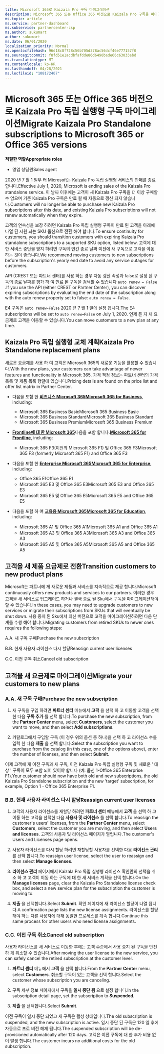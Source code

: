 ```yaml
---
title: Microsoft 365로 Kaizala Pro 구독 마이그레이션
description: Microsoft 365 또는 Office 365 버전으로 Kaizala Pro 구독을 마이그레이션하는 방법에 대해 알아봅니다. 고객 전환에 대 한 자세한 내용은이 문서를 참조 하세요.
ms.topic: article
ms.service: partner-dashboard
ms.subservice: partnercenter-csp
ms.author: sukumart
author: sukumart
ms.date: 06/01/2020
localization_priority: Normal
ms.openlocfilehash: 96d18c8f728c56b705d378ac56dcf46e777157f0
ms.sourcegitcommit: f8fd51e1acdbfafdde86d6490bade66c63033ebd
ms.translationtype: MT
ms.contentlocale: ko-KR
ms.lasthandoff: 04/28/2021
ms.locfileid: "108172407"
---
```

# <a name="migrate-kaizala-pro-standalone-subscriptions-to-microsoft-365-or-office-365-versions"></a><span data-ttu-id="63214-104">Microsoft 365 또는 Office 365 버전으로 Kaizala Pro 독립 실행형 구독 마이그레이션</span><span class="sxs-lookup"><span data-stu-id="63214-104">Migrate Kaizala Pro Standalone subscriptions to Microsoft 365 or Office 365 versions</span></span>

<span data-ttu-id="63214-105">**적절한 역할**</span><span class="sxs-lookup"><span data-stu-id="63214-105">**Appropriate roles**</span></span>

- <span data-ttu-id="63214-106">영업 상담원</span><span class="sxs-lookup"><span data-stu-id="63214-106">Sales agent</span></span>

<span data-ttu-id="63214-107">2020 년 7 월 1 일부 터 Microsoft는 Kaizala Pro 독립 실행형 서비스의 판매를 종료 합니다.</span><span class="sxs-lookup"><span data-stu-id="63214-107">Effective July 1, 2020, Microsoft is ending sales of the Kaizala Pro standalone service.</span></span> <span data-ttu-id="63214-108">이 날짜 이후에는 고객이 새 Kaizala Pro 구독을 더 이상 구매할 수 없으며 기존 Kaizala Pro 구독은 만료 될 때 자동으로 갱신 되지 않습니다.</span><span class="sxs-lookup"><span data-stu-id="63214-108">Customers will no longer be able to purchase new Kaizala Pro subscriptions after this date, and existing Kaizala Pro subscriptions will not renew automatically when they expire.</span></span>

<span data-ttu-id="63214-109">고객의 연속성을 보장 하려면 Kaizala Pro 독립 실행형 구독이 만료 된 고객을 아래에 나열 된 지원 되는 SKU 옵션으로 전환 해야 합니다.</span><span class="sxs-lookup"><span data-stu-id="63214-109">To ensure continuity for customers, you should transition customers with expiring Kaizala Pro standalone subscriptions to a supported SKU option, listed below.</span></span> <span data-ttu-id="63214-110">고객에 대 한 서비스 중단을 방지 하려면 구독의 연간 종료 날짜 이전에 새 구독으로 고객을 이동 하는 것이 좋습니다.</span><span class="sxs-lookup"><span data-stu-id="63214-110">We recommend moving customers to new subscriptions before the subscription's yearly end date to avoid any service outages for customers.</span></span>

<span data-ttu-id="63214-111">API (CREST 또는 파트너 센터)를 사용 하는 경우 자동 갱신 속성과 false로 설정 된 구독의 종료 날짜를 평가 하 여 만료 된 구독을 검색할 수 있습니다 `auto renew = False` .</span><span class="sxs-lookup"><span data-stu-id="63214-111">If you use the API (either CREST or Partner Center), you can discover expiring subscriptions by evaluating the end date of the subscription along with the auto renew property set to false: `auto renew = False`.</span></span>

<span data-ttu-id="63214-112">E4 구독은 `auto renew=False` 2020 년 7 월 1 일에 설정 됩니다.</span><span class="sxs-lookup"><span data-stu-id="63214-112">The E4 subscriptions will be set to `auto renew=False` on July 1, 2020.</span></span> <span data-ttu-id="63214-113">언제 든 지 새 요금제로 고객을 이동할 수 있습니다.</span><span class="sxs-lookup"><span data-stu-id="63214-113">You can move customers to a new plan at any time.</span></span>

## <a name="kaizala-pro-standalone-replacement-plans"></a><span data-ttu-id="63214-114">Kaizala Pro 독립 실행형 교체 계획</span><span class="sxs-lookup"><span data-stu-id="63214-114">Kaizala Pro Standalone replacement plans</span></span>

<span data-ttu-id="63214-115">새로운 요금제를 사용 하 여 고객은 Microsoft 365의 새로운 기능을 활용할 수 있습니다.</span><span class="sxs-lookup"><span data-stu-id="63214-115">With the new plans, your customers can take advantage of newer features and functionality in Microsoft 365.</span></span> <span data-ttu-id="63214-116">가격 책정 정보는 파트너 센터의 가격 목록 및 제품 목록 행렬에 있습니다.</span><span class="sxs-lookup"><span data-stu-id="63214-116">Pricing details are found on the price list and offer list matrix in Partner Center.</span></span>

- <span data-ttu-id="63214-117">다음을 포함 한 [**비즈니스 Microsoft 365**](https://www.microsoft.com/microsoft-365/compare-all-microsoft-365-products?&activetab=tab:primaryr2)</span><span class="sxs-lookup"><span data-stu-id="63214-117">[**Microsoft 365 for Business**](https://www.microsoft.com/microsoft-365/compare-all-microsoft-365-products?&activetab=tab:primaryr2), including:</span></span>  
   - <span data-ttu-id="63214-118">Microsoft 365 Business Basic</span><span class="sxs-lookup"><span data-stu-id="63214-118">Microsoft 365 Business Basic</span></span>
   - <span data-ttu-id="63214-119">Microsoft 365 Business Standard</span><span class="sxs-lookup"><span data-stu-id="63214-119">Microsoft 365 Business Standard</span></span>
   - <span data-ttu-id="63214-120">Microsoft 365 Business Premium</span><span class="sxs-lookup"><span data-stu-id="63214-120">Microsoft 365 Business Premium</span></span>
    
- <span data-ttu-id="63214-121">[**Frontline에 대 한 Microsoft 365**](https://www.microsoft.com/microsoft-365/microsoft-365-enterprise-f3?activetab=pivot:overviewtab)다음을 포함 합니다.</span><span class="sxs-lookup"><span data-stu-id="63214-121">[**Microsoft 365 for Frontline**](https://www.microsoft.com/microsoft-365/microsoft-365-enterprise-f3?activetab=pivot:overviewtab), including:</span></span>
   - <span data-ttu-id="63214-122">Microsoft 365 F3(이전의 Microsoft 365 F1) 및 Office 365 F3</span><span class="sxs-lookup"><span data-stu-id="63214-122">Microsoft 365 F3 (formerly Microsoft 365 F1) and Office 365 F3</span></span>
    
- <span data-ttu-id="63214-123">다음을 포함 한 [**Enterprise Microsoft 365**](https://www.microsoft.com/microsoft-365/compare-microsoft-365-enterprise-plans)</span><span class="sxs-lookup"><span data-stu-id="63214-123">[**Microsoft 365 for Enterprise**](https://www.microsoft.com/microsoft-365/compare-microsoft-365-enterprise-plans), including:</span></span> 
   - <span data-ttu-id="63214-124">Office 365 E1</span><span class="sxs-lookup"><span data-stu-id="63214-124">Office 365 E1</span></span>
   - <span data-ttu-id="63214-125">Microsoft 365 E3 및 Office 365 E3</span><span class="sxs-lookup"><span data-stu-id="63214-125">Microsoft 365 E3 and Office 365 E3</span></span>
   - <span data-ttu-id="63214-126">Microsoft 365 E5 및 Office 365 E5</span><span class="sxs-lookup"><span data-stu-id="63214-126">Microsoft 365 E5 and Office 365 E5</span></span>

- <span data-ttu-id="63214-127">다음을 포함 하 여 [**교육용 Microsoft 365**](https://www.microsoft.com/education/buy-license/microsoft365)</span><span class="sxs-lookup"><span data-stu-id="63214-127">[**Microsoft 365 for Education**](https://www.microsoft.com/education/buy-license/microsoft365), including:</span></span> 
    - <span data-ttu-id="63214-128">Microsoft 365 A1 및 Office 365 A1</span><span class="sxs-lookup"><span data-stu-id="63214-128">Microsoft 365 A1 and Office 365 A1</span></span>
    - <span data-ttu-id="63214-129">Microsoft 365 A3 및 Office 365 A3</span><span class="sxs-lookup"><span data-stu-id="63214-129">Microsoft 365 A3 and Office 365 A3</span></span>
    - <span data-ttu-id="63214-130">Microsoft 365 A5 및 Office 365 A5</span><span class="sxs-lookup"><span data-stu-id="63214-130">Microsoft 365 A5 and Office 365 A5</span></span>

## <a name="transition-customers-to-new-product-plans"></a><span data-ttu-id="63214-131">고객을 새 제품 요금제로 전환</span><span class="sxs-lookup"><span data-stu-id="63214-131">Transition customers to new product plans</span></span>

<span data-ttu-id="63214-132">Microsoft는 파트너에 게 새로운 제품과 서비스를 지속적으로 제공 합니다.</span><span class="sxs-lookup"><span data-stu-id="63214-132">Microsoft continuously offers new products and services to our partners.</span></span> <span data-ttu-id="63214-133">이러한 경우 고객을 새 서비스로 업그레이드 하거나 결국 종료 될 Sku에서 구독을 마이그레이션해야 할 수 있습니다.</span><span class="sxs-lookup"><span data-stu-id="63214-133">In these cases, you may need to upgrade customers to new services or migrate their subscriptions from SKUs that will eventually be shut down.</span></span> <span data-ttu-id="63214-134">사용 중지 된 Sku에서 최신 버전으로 고객을 마이그레이션하려면 다음 단계를 수행 해야 합니다.</span><span class="sxs-lookup"><span data-stu-id="63214-134">Migrating customers from retired SKUs to newer ones requires the following steps:</span></span>

<span data-ttu-id="63214-135">A.</span><span class="sxs-lookup"><span data-stu-id="63214-135">A.</span></span> <span data-ttu-id="63214-136">새 구독 구매</span><span class="sxs-lookup"><span data-stu-id="63214-136">Purchase the new subscription</span></span>

<span data-ttu-id="63214-137">B.</span><span class="sxs-lookup"><span data-stu-id="63214-137">B.</span></span> <span data-ttu-id="63214-138">현재 사용자 라이선스 다시 할당</span><span class="sxs-lookup"><span data-stu-id="63214-138">Reassign current user licenses</span></span>

<span data-ttu-id="63214-139">C.</span><span class="sxs-lookup"><span data-stu-id="63214-139">C.</span></span> <span data-ttu-id="63214-140">이전 구독 취소</span><span class="sxs-lookup"><span data-stu-id="63214-140">Cancel old subscription</span></span>


## <a name="migrate-your-customers-to-new-plans"></a><span data-ttu-id="63214-141">고객을 새 요금제로 마이그레이션</span><span class="sxs-lookup"><span data-stu-id="63214-141">Migrate your customers to new plans</span></span>

### <a name="a-purchase-the-new-subscription"></a><span data-ttu-id="63214-142">A.</span><span class="sxs-lookup"><span data-stu-id="63214-142">A.</span></span> <span data-ttu-id="63214-143">새 구독 구매</span><span class="sxs-lookup"><span data-stu-id="63214-143">Purchase the new subscription</span></span>

1. <span data-ttu-id="63214-144">새 구독을 구입 하려면 **파트너 센터** 메뉴에서 **고객** 을 선택 하 고 이동할 고객을 선택한 다음 **구독 추가** 를 선택 합니다.</span><span class="sxs-lookup"><span data-stu-id="63214-144">To purchase the new subscription, from the **Partner Center** menu, select **Customers**, select the customer you want to move, and then select **Add subscriptions**.</span></span>

2. <span data-ttu-id="63214-145">카탈로그에서 구입할 구독 (이 경우 위의 옵션 중 하나)을 선택 하 고 라이선스 수를 입력 한 다음 **제출** 을 선택 합니다.</span><span class="sxs-lookup"><span data-stu-id="63214-145">Select the subscription you want to purchase from the catalog (in this case, one of the options above), enter the number of licenses, and then select **Submit**.</span></span>

<span data-ttu-id="63214-146">이제 고객에 게 이전 구독과 새 구독, 이전 Kaizala Pro 독립 실행형 구독 및 새로운 ' 대상 ' 구독이 모두 포함 되어 있어야 합니다 (예: 옵션 1-Office 365 Enterprise F1).</span><span class="sxs-lookup"><span data-stu-id="63214-146">Your customer should now have both old and new subscriptions, the old Kaizala Pro Standalone subscription and the new 'target' subscription, for example, Option 1 - Office 365 Enterprise F1.</span></span>

### <a name="b-reassign-current-user-licenses"></a><span data-ttu-id="63214-147">B.</span><span class="sxs-lookup"><span data-stu-id="63214-147">B.</span></span> <span data-ttu-id="63214-148">현재 사용자 라이선스 다시 할당</span><span class="sxs-lookup"><span data-stu-id="63214-148">Reassign current user licenses</span></span>

1. <span data-ttu-id="63214-149">고객의 사용자 라이선스를 재할당 하려면 **파트너 센터** 메뉴에서 **고객** 을 선택 하 고 이동 하는 고객을 선택한 다음 **사용자 및 라이선스** 를 선택 합니다.</span><span class="sxs-lookup"><span data-stu-id="63214-149">To reassign the customer's users' licenses, from the **Partner Center** menu, select **Customers**, select the customer you are moving, and then select **Users and licenses**.</span></span> <span data-ttu-id="63214-150">고객의 사용자 및 라이선스 페이지가 열립니다.</span><span class="sxs-lookup"><span data-stu-id="63214-150">The customer's Users and Licenses page opens.</span></span>

2. <span data-ttu-id="63214-151">사용자 라이선스를 다시 할당 하려면 재할당할 사용자를 선택한 다음 **라이선스 관리** 를 선택 합니다.</span><span class="sxs-lookup"><span data-stu-id="63214-151">To reassign user license, select the user to reassign and then select **Manage licenses**.</span></span>

3. <span data-ttu-id="63214-152">**라이선스 관리** 페이지에서 Kaizala Pro 독립 실행형 라이선스 확인란의 선택을 취소 하 고 고객이 이동 하는 구독에 대 한 새 서비스 계획을 선택 합니다.</span><span class="sxs-lookup"><span data-stu-id="63214-152">On the **Manage licenses** page, clear the Kaizala Pro Standalone license check box, and select a new service plan for the subscription the customer is moving to.</span></span>

4.  <span data-ttu-id="63214-153">**제출** 을 선택합니다.</span><span class="sxs-lookup"><span data-stu-id="63214-153">Select **Submit**.</span></span> <span data-ttu-id="63214-154">확인 페이지에 새 라이선스 할당이 나열 됩니다.</span><span class="sxs-lookup"><span data-stu-id="63214-154">A confirmation page lists the new license assignments.</span></span> <span data-ttu-id="63214-155">라이선스를 할당 해야 하는 다른 사용자에 대해 동일한 프로세스를 계속 합니다.</span><span class="sxs-lookup"><span data-stu-id="63214-155">Continue this same process for other users who need license assignments.</span></span>

### <a name="c-cancel-old-subscription"></a><span data-ttu-id="63214-156">C.</span><span class="sxs-lookup"><span data-stu-id="63214-156">C.</span></span> <span data-ttu-id="63214-157">이전 구독 취소</span><span class="sxs-lookup"><span data-stu-id="63214-157">Cancel old subscription</span></span>

<span data-ttu-id="63214-158">사용자 라이선스를 새 서비스로 이동한 후에는 고객 수준에서 사용 중지 된 구독을 안전 하 게 취소할 수 있습니다.</span><span class="sxs-lookup"><span data-stu-id="63214-158">After moving the user license to the new service, you can safely cancel the retired subscription at the customer level.</span></span>

1.  <span data-ttu-id="63214-159">**파트너 센터** 메뉴에서 **고객** 을 선택 합니다.</span><span class="sxs-lookup"><span data-stu-id="63214-159">From the **Partner Center** menu, select **Customers**.</span></span> <span data-ttu-id="63214-160">취소할 구독이 있는 고객을 선택 합니다.</span><span class="sxs-lookup"><span data-stu-id="63214-160">Select the customer whose subscription you are canceling.</span></span>

2.  <span data-ttu-id="63214-161">구독 세부 정보 페이지에서 구독을 **일시 중단 됨** 으로 설정 합니다.</span><span class="sxs-lookup"><span data-stu-id="63214-161">In the subscription detail page, set the subscription to **Suspended**.</span></span>

3.  <span data-ttu-id="63214-162">**제출** 을 선택합니다.</span><span class="sxs-lookup"><span data-stu-id="63214-162">Select **Submit**.</span></span>

<span data-ttu-id="63214-163">이전 구독이 일시 중단 되었고 새 구독은 활성 상태입니다.</span><span class="sxs-lookup"><span data-stu-id="63214-163">The old subscription is suspended, and the new subscription is active.</span></span> <span data-ttu-id="63214-164">일시 중단 된 구독은 120 일 후에 자동으로 프로 비전 해제 됩니다.</span><span class="sxs-lookup"><span data-stu-id="63214-164">The suspended subscription will be de-provisioned automatically after 120 days.</span></span> <span data-ttu-id="63214-165">고객은 이전 구독에 대 한 추가 비용 없이 발생 합니다.</span><span class="sxs-lookup"><span data-stu-id="63214-165">The customer incurs no additional costs for the old subscription.</span></span>
